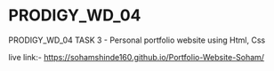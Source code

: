 # PRODIGY_WD_04
PRODIGY_WD_04
TASK 3 - Personal portfolio website using Html, Css

live link:- https://sohamshinde160.github.io/Portfolio-Website-Soham/
